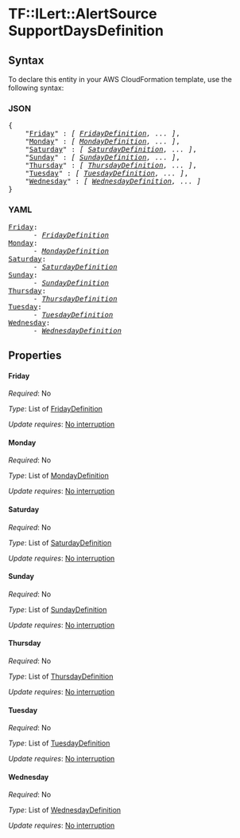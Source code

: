 # TF::ILert::AlertSource SupportDaysDefinition

## Syntax

To declare this entity in your AWS CloudFormation template, use the following syntax:

### JSON

<pre>
{
    "<a href="#friday" title="Friday">Friday</a>" : <i>[ <a href="fridaydefinition.md">FridayDefinition</a>, ... ]</i>,
    "<a href="#monday" title="Monday">Monday</a>" : <i>[ <a href="mondaydefinition.md">MondayDefinition</a>, ... ]</i>,
    "<a href="#saturday" title="Saturday">Saturday</a>" : <i>[ <a href="saturdaydefinition.md">SaturdayDefinition</a>, ... ]</i>,
    "<a href="#sunday" title="Sunday">Sunday</a>" : <i>[ <a href="sundaydefinition.md">SundayDefinition</a>, ... ]</i>,
    "<a href="#thursday" title="Thursday">Thursday</a>" : <i>[ <a href="thursdaydefinition.md">ThursdayDefinition</a>, ... ]</i>,
    "<a href="#tuesday" title="Tuesday">Tuesday</a>" : <i>[ <a href="tuesdaydefinition.md">TuesdayDefinition</a>, ... ]</i>,
    "<a href="#wednesday" title="Wednesday">Wednesday</a>" : <i>[ <a href="wednesdaydefinition.md">WednesdayDefinition</a>, ... ]</i>
}
</pre>

### YAML

<pre>
<a href="#friday" title="Friday">Friday</a>: <i>
      - <a href="fridaydefinition.md">FridayDefinition</a></i>
<a href="#monday" title="Monday">Monday</a>: <i>
      - <a href="mondaydefinition.md">MondayDefinition</a></i>
<a href="#saturday" title="Saturday">Saturday</a>: <i>
      - <a href="saturdaydefinition.md">SaturdayDefinition</a></i>
<a href="#sunday" title="Sunday">Sunday</a>: <i>
      - <a href="sundaydefinition.md">SundayDefinition</a></i>
<a href="#thursday" title="Thursday">Thursday</a>: <i>
      - <a href="thursdaydefinition.md">ThursdayDefinition</a></i>
<a href="#tuesday" title="Tuesday">Tuesday</a>: <i>
      - <a href="tuesdaydefinition.md">TuesdayDefinition</a></i>
<a href="#wednesday" title="Wednesday">Wednesday</a>: <i>
      - <a href="wednesdaydefinition.md">WednesdayDefinition</a></i>
</pre>

## Properties

#### Friday

_Required_: No

_Type_: List of <a href="fridaydefinition.md">FridayDefinition</a>

_Update requires_: [No interruption](https://docs.aws.amazon.com/AWSCloudFormation/latest/UserGuide/using-cfn-updating-stacks-update-behaviors.html#update-no-interrupt)

#### Monday

_Required_: No

_Type_: List of <a href="mondaydefinition.md">MondayDefinition</a>

_Update requires_: [No interruption](https://docs.aws.amazon.com/AWSCloudFormation/latest/UserGuide/using-cfn-updating-stacks-update-behaviors.html#update-no-interrupt)

#### Saturday

_Required_: No

_Type_: List of <a href="saturdaydefinition.md">SaturdayDefinition</a>

_Update requires_: [No interruption](https://docs.aws.amazon.com/AWSCloudFormation/latest/UserGuide/using-cfn-updating-stacks-update-behaviors.html#update-no-interrupt)

#### Sunday

_Required_: No

_Type_: List of <a href="sundaydefinition.md">SundayDefinition</a>

_Update requires_: [No interruption](https://docs.aws.amazon.com/AWSCloudFormation/latest/UserGuide/using-cfn-updating-stacks-update-behaviors.html#update-no-interrupt)

#### Thursday

_Required_: No

_Type_: List of <a href="thursdaydefinition.md">ThursdayDefinition</a>

_Update requires_: [No interruption](https://docs.aws.amazon.com/AWSCloudFormation/latest/UserGuide/using-cfn-updating-stacks-update-behaviors.html#update-no-interrupt)

#### Tuesday

_Required_: No

_Type_: List of <a href="tuesdaydefinition.md">TuesdayDefinition</a>

_Update requires_: [No interruption](https://docs.aws.amazon.com/AWSCloudFormation/latest/UserGuide/using-cfn-updating-stacks-update-behaviors.html#update-no-interrupt)

#### Wednesday

_Required_: No

_Type_: List of <a href="wednesdaydefinition.md">WednesdayDefinition</a>

_Update requires_: [No interruption](https://docs.aws.amazon.com/AWSCloudFormation/latest/UserGuide/using-cfn-updating-stacks-update-behaviors.html#update-no-interrupt)

